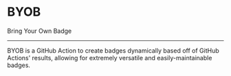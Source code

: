 # BYOB
Bring Your Own Badge

---

BYOB is a GitHub Action to create badges dynamically based off of GitHub Actions' results, allowing for extremely versatile and easily-maintainable badges.
